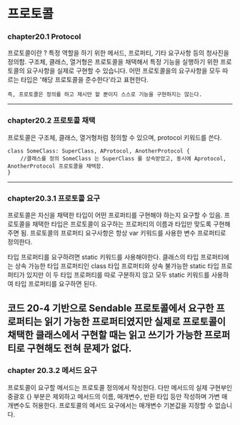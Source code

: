 # 프로토콜
### chapter20.1 Protocol
프로토콜이란 ? 특정 역할을 하기 위한 메서드, 프로퍼티, 기타 요구사항 등의 청사진을 정의함. 구조체, 클래스, 열거형은 프로토콜을 채택해서 특정 기능을 실행하기 위한 프로토콜의 요구사항을 실제로 구현할 수 있습니다. 어떤 프로토콜을의 요구사항을 모두 따르는 타입은 '해당 프로토콜을 준수한다'라고 표현한다. 
    
    즉, 프로토콜은 정의를 하고 제시만 할 뿐이지 스스로 기능을 구현하지는 않는다.
---------------------------------------
### chapter20.2 프로토콜 채택
프로토콜은 구조체, 클래스, 열거형처럼 정의할 수 있으며, protocol 키워드를 쓴다.

    class SomeClass: SuperClass, AProtocol, AnotherProtocol {
        //클래스를 정의 SomeClass 는 SuperClass 를 상속받았고, 동시에 Aprotocol, AnotherProtocol 프로토콜을 채택함.
    }
---------------------------------------
### chapter20.3.1 프로토콜 요구
프로토콜은 자신을 채택한 타입이 어떤 프로퍼티를 구현해야 하는지 요구할 수 있음. 프로토콜을 채택한 타입은 프로토콜이 요구하는 프로퍼티의 이름과 타입만 맞도록 구현해주면 됨. 프로토콜의 프로퍼티 요구사항은 항상 var 키워드를 사용한 변수 프로퍼티로 정의한다. 

타입 프로퍼티를 요구하려면 static 키워드를 사용해야한다. 클래스의 타입 프로퍼티에는 상속 가능한 타입 프로퍼티인 class 타입 프로퍼티와 상속 불가능한 static 타입 프로퍼티가 있지만 이 두 타입 프로퍼티를 따로 구분하지 않고 모두 static 키워드를 사용하여 타입 프로퍼티를 요구하면 된다.

코드 20-4 기반으로 Sendable 프로토콜에서 요구한 프로퍼티는 읽기 가능한 프로퍼티였지만 실제로 프로토콜이 채택한 클래스에서 구현할 때는 읽고 쓰기가 가능한 프로퍼티로 구현해도 전혀 문제가 없다.
-------------------------------
### chapter 20.3.2 메서드 요구
프로토콜이 요구할 메서드는 프로토콜 정의에서 작성한다. 다만 메서드의 실제 구현부인 중괄호 {} 부분은 제외하고 메서드의 이름, 매개변수, 반환 타입 등만 작성하며 가변 매개변수도 허용한다. 프로토콜의 메서드 요구에서는 매개변수 기본값을 지정할 수 없습니다. 
